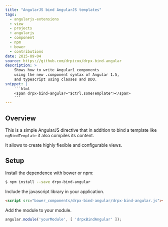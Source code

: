 ```yaml
---
title: "AngularJS bind AngularJS templates"
tags:
  - angularjs-extensions
  - view
  - projects
  - angularjs
  - component
  - npm
  - bower
  - contributions
date: 2015-09-04
source: https://github.com/drpicox/drpx-bind-angular
description: >
    Shows how to write Angular1 components
    using the new .component syntax of Angular 1.5,
    and typescript using classes and DDO.
snippet: |
    ```html
    <span drpx-bind-angular="$ctrl.someTemplate"></span>
    ```
---
```


## Overview 

This is a simple AngularJS directive that
in addition to bind a template like `ngBindTemplate`
it also compiles its content.

It allows to create highly flexible and configurable views.


## Setup

Install the dependence with bower or npm:

```bash
$ npm install --save drpx-bind-angular
```

Include the javascript library in your application.

```html
<script src="bower_components/drpx-bind-angular/drpx-bind-angular.js"></script>
```

Add the module to your module.

```javascript
angular.module('yourModule', [ 'drpxBindAngular' ]);
```
